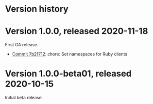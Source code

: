 # Version history

# Version 1.0.0, released 2020-11-18

First GA release.

- [Commit 7b21712](https://github.com/googleapis/google-cloud-dotnet/commit/7b21712): chore: Set namespaces for Ruby clients

# Version 1.0.0-beta01, released 2020-10-15

Initial beta release.


